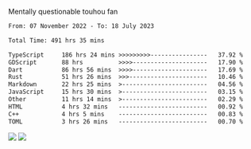 Mentally questionable touhou fan



<!--START_SECTION:waka-->

```txt
From: 07 November 2022 - To: 18 July 2023

Total Time: 491 hrs 35 mins

TypeScript     186 hrs 24 mins >>>>>>>>>----------------   37.92 %
GDScript       88 hrs          >>>>---------------------   17.90 %
Dart           86 hrs 56 mins  >>>>---------------------   17.69 %
Rust           51 hrs 26 mins  >>>----------------------   10.46 %
Markdown       22 hrs 25 mins  >------------------------   04.56 %
JavaScript     15 hrs 30 mins  >------------------------   03.15 %
Other          11 hrs 14 mins  >------------------------   02.29 %
HTML           4 hrs 32 mins   -------------------------   00.92 %
C++            4 hrs 5 mins    -------------------------   00.83 %
TOML           3 hrs 26 mins   -------------------------   00.70 %
```

<!--END_SECTION:waka-->

![](https://posei.me/horse_going_hard.gif)
![](https://posei.me/horse_going_hard.gif)
